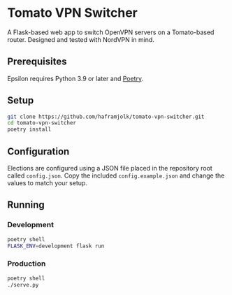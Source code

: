 # Tomato VPN Switcher

A Flask-based web app to switch OpenVPN servers on a Tomato-based router. Designed and tested with NordVPN in mind.

## Prerequisites

Epsilon requires Python 3.9 or later and [Poetry](https://python-poetry.org).

## Setup

```sh
git clone https://github.com/haframjolk/tomato-vpn-switcher.git
cd tomato-vpn-switcher
poetry install
```

## Configuration

Elections are configured using a JSON file placed in the repository root called `config.json`. Copy the included `config.example.json` and change the values to match your setup.

## Running

### Development

```sh
poetry shell
FLASK_ENV=development flask run
```

### Production

```sh
poetry shell
./serve.py
```
